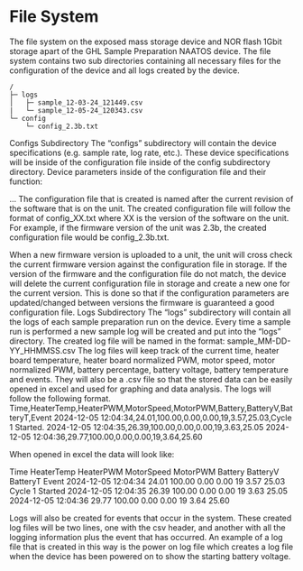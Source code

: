 # File System

The file system on the exposed mass storage device and NOR flash 1Gbit storage apart of the GHL Sample Preparation NAATOS device. 
The file system contains two sub directories containing all necessary files for the configuration of the device and all logs created by the device. 


    /
    ├─ logs
    │   ├─ sample_12-03-24_121449.csv
    |   └─ sample_12-05-24_120343.csv
    └─ config
        └─ config_2.3b.txt

Configs Subdirectory
The “configs” subdirectory will contain the device specifications (e.g. sample rate, log rate, etc.). These device specifications will be inside of the configuration file inside of the config subdirectory directory. 
Device parameters inside of the configuration file and their function:

…
The configuration file that is created is named after the current revision of the software that is on the unit. The created configuration file will follow the format of config_XX.txt where XX is the version of the software on the unit.  For example, if the firmware version of the unit was 2.3b, the created configuration file would be config_2.3b.txt.

When a new firmware version is uploaded to a unit, the unit will cross check the current firmware version against the configuration file in storage. If the version of the firmware and the configuration file do not match, the device will delete the current configuration file in storage and create a new one for the current version. This is done so that if the configuration parameters are updated/changed between versions the firmware is guaranteed a good configuration file.
Logs Subdirectory
The “logs” subdirectory will contain all the logs of each sample preparation run on the device. Every time a sample run is performed a new sample log will be created and put into the “logs” directory. The created log file will be named in the format: sample_MM-DD-YY_HHMMSS.csv
The log files will keep track of the current time, heater board temperature, heater board normalized PWM, motor speed, motor normalized PWM, battery percentage, battery voltage, battery temperature and events. They will also be a .csv file so that the stored data can be easily opened in excel and used for graphing and data analysis. The logs will follow the following format.
Time,HeaterTemp,HeaterPWM,MotorSpeed,MotorPWM,Battery,BatteryV,BatteryT,Event
2024-12-05 12:04:34,24.01,100.00,0.00,0.00,19,3.57,25.03,Cycle 1 Started.
2024-12-05 12:04:35,26.39,100.00,0.00,0.00,19,3.63,25.05
2024-12-05 12:04:36,29.77,100.00,0.00,0.00,19,3.64,25.60

When opened in excel the data will look like:

Time	HeaterTemp	HeaterPWM	MotorSpeed	MotorPWM	Battery	BatteryV	BatteryT	Event
2024-12-05 12:04:34	24.01	100.00	0.00	0.00	19	3.57	25.03	Cycle 1 Started
2024-12-05 12:04:35	26.39	100.00	0.00	0.00	19	3.63	25.05	
2024-12-05 12:04:36	29.77	100.00	0.00	0.00	19	3.64	25.60	

Logs will also be created for events that occur in the system. These created log files will be two lines, one with the csv header, and another with all the logging information plus the event that has occurred. An example of a log file that is created in this way is the power on log file which creates a log file when the device has been powered on to show the starting battery voltage.
